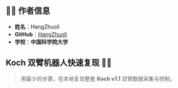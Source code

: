 
## 🧑‍💻 作者信息

- **姓名**：HangZhuoli
- **GitHub**：[HangZhuoli](https://github.com/HangZhuoli)
- **学校**：**中国科学院大学**

## Koch 双臂机器人快速复现 🦾🦾

> 用最少的步骤，在本地复现整套 **Koch v1.1** 双臂数据采集与控制。